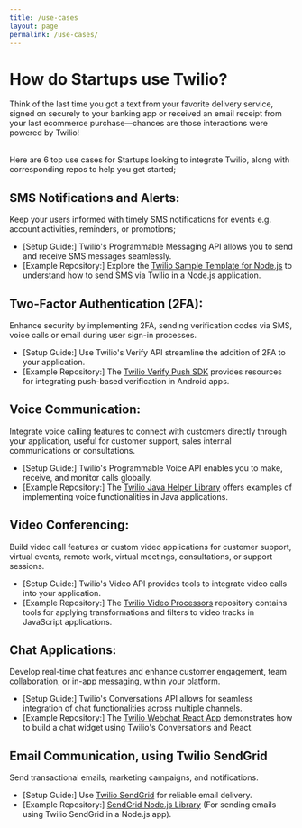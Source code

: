 ```yaml
---
title: /use-cases
layout: page
permalink: /use-cases/
---
```


# How do Startups use Twilio?

Think of the last time you got a text from your favorite delivery service, signed on securely to your banking app or received an email receipt from your last ecommerce purchase—chances are those interactions were powered by Twilio! 

<br />Here are 6 top use cases for Startups looking to integrate Twilio, along with corresponding repos to help you get started;


## SMS Notifications and Alerts:

Keep your users informed with timely SMS notifications for events e.g. account activities, reminders, or promotions;

- [Setup Guide:] Twilio's Programmable Messaging API allows you to send and receive SMS messages seamlessly.
- [Example Repository:] Explore the [Twilio Sample Template for Node.js](https://github.com/twilio-labs/sample-template-nodejs) to understand how to send SMS via Twilio in a Node.js application.

## Two-Factor Authentication (2FA):

Enhance security by implementing 2FA, sending verification codes via SMS, voice calls or email during user sign-in processes.

- [Setup Guide:] Use Twilio's Verify API streamline the addition of 2FA to your application.
- [Example Repository:] The [Twilio Verify Push SDK](https://github.com/twilio/twilio-verify-android) provides resources for integrating push-based verification in Android apps.

## Voice Communication:

Integrate voice calling features to connect with customers directly through your application, useful for customer support, sales internal communications or consultations.

- [Setup Guide:] Twilio's Programmable Voice API enables you to make, receive, and monitor calls globally.
- [Example Repository:] The [Twilio Java Helper Library](https://github.com/twilio/twilio-java) offers examples of implementing voice functionalities in Java applications.

## Video Conferencing:

Build video call features or custom video applications for customer support, virtual events, remote work, virtual meetings, consultations, or support sessions.

- [Setup Guide:] Twilio's Video API provides tools to integrate video calls into your application.
- [Example Repository:] The [Twilio Video Processors](https://github.com/twilio/twilio-video-processors-js) repository contains tools for applying transformations and filters to video tracks in JavaScript applications.

## Chat Applications:

Develop real-time chat features and enhance customer engagement, team collaboration, or in-app messaging, within your platform.

- [Setup Guide:] Twilio's Conversations API allows for seamless integration of chat functionalities across multiple channels.
- [Example Repository:] The [Twilio Webchat React App](https://github.com/twilio/twilio-webchat-react-app) demonstrates how to build a chat widget using Twilio's Conversations and React.

## Email Communication, using Twilio SendGrid

Send transactional emails, marketing campaigns, and notifications.

- [Setup Guide:] Use [Twilio SendGrid](https://sendgrid.com/) for reliable email delivery.
- [Example Repository:] [SendGrid Node.js Library](https://github.com/sendgrid/sendgrid-nodejs) (For sending emails using Twilio SendGrid in a Node.js app).